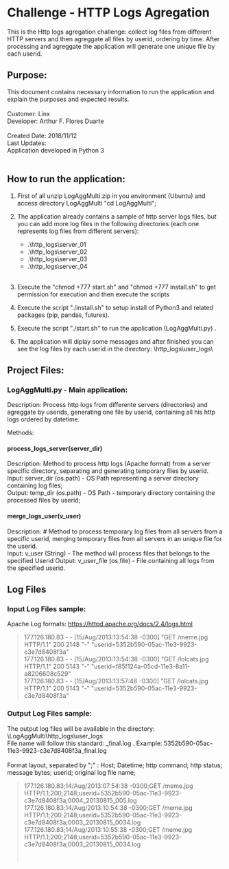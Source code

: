 # Challenge - HTTP Logs Agregation
This is the Http logs agregation challenge: collect log files from different HTTP servers and then agreggate all files by userid, ordering by time. After processing and agreggate the application will generate one unique file by each userid.

## Purpose: 
This document contains necessary information to run the application and explain the purposes and expected results.<br />
<br />
Customer: Linx <br />
Developer: Arthur F. Flores Duarte <br />
<br />
Created Date: 2018/11/12 <br />
Last Updates:  <br />
Application developed in Python 3
<br /><br />

## How to run the application:
  1. First of all unzip LogAggMulti.zip in you environment (Ubuntu) and access directory LogAggMulti  "cd LogAggMulti";<br />
  
  2. The application already contains a sample of http server logs files, but you can add more log files in the following directories (each one represents log files from different servers):
      *  .\http_logs\server_01<br />
      *  .\http_logs\server_02<br />
      *  .\http_logs\server_03<br />
      *  .\http_logs\server_04<br /><br />
  
  3. Execute the "chmod +777 start.sh"  and "chmod +777 install.sh" to get permission for execution and then execute the scripts<br />
  
  4. Execute the script "./install.sh" to setup install of Python3 and related packages (pip, pandas, futures).<br />
  
  5. Execute the script "./start.sh" to run the application (LogAggMulti.py) .<br />
 
  6. The application will diplay some messages and after finished you can see the log files by each userid in the directory: \http_logs\user_logs\
    
## Project Files:
  ###  LogAggMulti.py - Main application: 
  Description: Process http logs from differente servers (directories) and agreggate by userids, generating one file by userid, containing all his http logs ordered by datetime.
  
  Methods:
  #### process_logs_server(server_dir)
  Description: Method to process http logs (Apache format) from a server specific directory, separating and generating temporary files by userid.<br />
  Input: server_dir (os.path) - OS Path representing a server directory containing log files;<br />
  Output: temp_dir (os.path) - OS Path - temporary directory containing the processed files by userid;<br />
  
  #### merge_logs_user(v_user)
  Description: # Method to process temporary log files from all servers from a specific userid, merging temporary files from all servers in an unique file for the userid. <br />
  Input: v_user (String) - The method will process files that belongs to the specified Userid 
  Output: v_user_file (os.file) - File containing all logs from the specified userid.
  
## Log Files
### Input Log Files sample:
Apache Log formats: https://httpd.apache.org/docs/2.4/logs.html
> 177.126.180.83 - - [15/Aug/2013:13:54:38 -0300] "GET /meme.jpg HTTP/1.1" 200 2148 "-" "userid=5352b590-05ac-11e3-9923-c3e7d8408f3a"<br />
> 177.126.180.83 - - [15/Aug/2013:13:54:38 -0300] "GET /lolcats.jpg HTTP/1.1" 200 5143 "-" "userid=f85f124a-05cd-11e3-8a11-a8206608c529"<br />
> 177.126.180.83 - - [15/Aug/2013:13:57:48 -0300] "GET /lolcats.jpg HTTP/1.1" 200 5143 "-" "userid=5352b590-05ac-11e3-9923-c3e7d8408f3a"<br />

### Output Log Files sample:
The output log files will be available in the directory: \LogAggMulti\http_logs\user_logs <br />
File name will follow this standard: <userid>_final.log . Example: 5352b590-05ac-11e3-9923-c3e7d8408f3a_final.log <br />
<br />
Format layout, separated by ";" :
Host; Datetime; http command; http status; message bytes; userid; original log file name;
>177.126.180.83;14/Aug/2013:07:54:38 -0300;GET /meme.jpg HTTP/1.1;200;2148;userid=5352b590-05ac-11e3-9923-c3e7d8408f3a;0004_20130815_005.log<br />
>177.126.180.83;14/Aug/2013:10:54:38 -0300;GET /meme.jpg HTTP/1.1;200;2148;userid=5352b590-05ac-11e3-9923-c3e7d8408f3a;0003_20130815_0034.log<br />
>177.126.180.83;14/Aug/2013:10:55:38 -0300;GET /meme.jpg HTTP/1.1;200;2148;userid=5352b590-05ac-11e3-9923-c3e7d8408f3a;0003_20130815_0034.log<br />
<br /><br />
